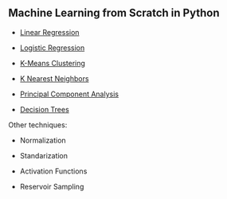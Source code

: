 ## Machine Learning from Scratch in Python

- [Linear Regression](https://github.com/lijing0913/Machine-Learning-from-Scratch-in-Python/blob/main/linear_regression.py)

- [Logistic Regression](https://github.com/lijing0913/Machine-Learning-from-Scratch-in-Python/blob/main/logistic_regression.py)

- [K-Means Clustering](https://github.com/lijing0913/Machine-Learning-from-Scratch-in-Python/blob/main/K%20Means%20Clustering.py)

- [K Nearest Neighbors](https://github.com/lijing0913/Machine-Learning-from-Scratch-in-Python/blob/main/K%20Nearest%20Neighbors.py)

- [Principal Component Analysis](https://github.com/lijing0913/Machine-Learning-from-Scratch-in-Python/blob/main/pca.py)

- [Decision Trees](https://github.com/lijing0913/Machine-Learning-from-Scratch-in-Python/blob/main/decision_tree.py)

Other techniques:

- Normalization

- Standarization

- Activation Functions

- Reservoir Sampling
